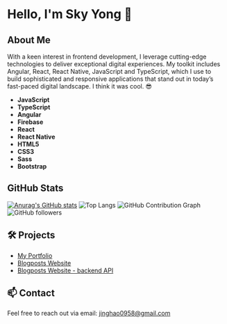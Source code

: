# Hello, I'm Sky Yong 👋

## About Me

With a keen interest in frontend development, I leverage cutting-edge technologies to deliver exceptional digital experiences. My toolkit includes Angular, React, React Native, JavaScript and TypeScript, which I use to build sophisticated and responsive applications that stand out in today’s fast-paced digital landscape. I think it was cool. 😎
- **JavaScript**
- **TypeScript**
- **Angular**
- **Firebase**
- **React**
- **React Native**
- **HTML5**
- **CSS3**
- **Sass**
- **Bootstrap**

  
## GitHub Stats

[![Anurag's GitHub stats](https://github-readme-stats.vercel.app/api?username=jinghaoyong)](https://github.com/anuraghazra/github-readme-stats)
![Top Langs](https://github-readme-stats.vercel.app/api/top-langs/?username=jinghaoyong&layout=compact)
![GitHub Contribution Graph](https://activity-graph.herokuapp.com/graph?username=jinghaoyong&theme=react-dark)
![GitHub followers](https://img.shields.io/github/followers/jinghaoyong?style=social)

## 🛠 Projects

- [My Portfolio](https://github.com/jinghaoyong/myportfolio)
- [Blogposts Website](https://github.com/jinghaoyong/codepulse)
- [Blogposts Website - backend API](https://github.com/jinghaoyong/codepulse_webapi_backend)

## 📫 Contact

Feel free to reach out via email: [jinghao0958@gmail.com](mailto:jinghao0958@gmail.com)

